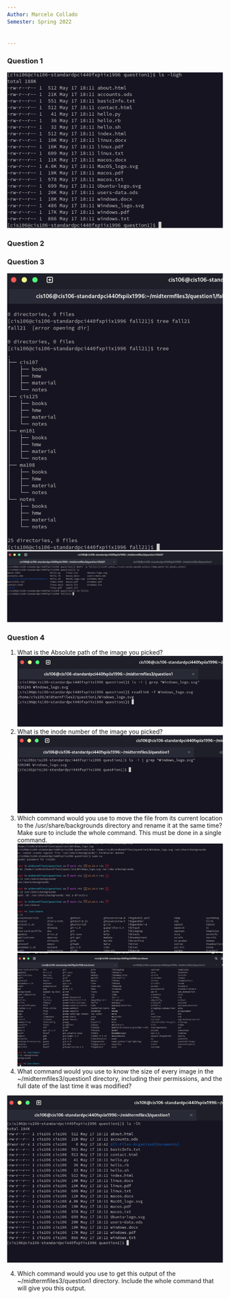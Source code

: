 ```yaml
---
Author: Marcelo Collado 
Semester: Spring 2022


---
```


### Question 1 

![q1](q1.png)




### Question 2 



### Question 3
![q1](q3.1.1.png)
![q3](q3.1.png)

### Question 4
1. What is the Absolute path of the image you picked?
  ![q4](q4.1.png)
2. What is the inode number of the image you picked?
![q4](q4.2.1.png)
3. Which command would you use to move the file from its current location to the
/usr/share/backgrounds directory and rename it at the same time? Make sure to include the
whole command. This must be done in a single command.
![q4](q4.3.png)
![q4](q4.3.1.png)
1. What command would you use to know the size of every image in the ~/midtermfiles3/question1
directory, including their permissions, and the full date of the last time it was modified?

![q4](q4.3.2.png)

4. Which command would you use to get this output of the ~/midtermfiles3/question1 directory. Include
the whole command that will give you this output.

 
